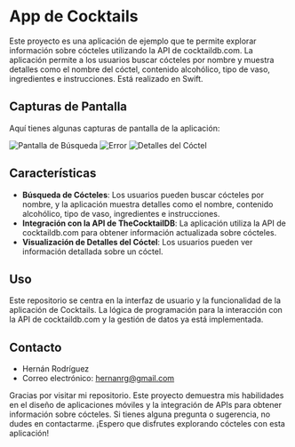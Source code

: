 # App de Cocktails

Este proyecto es una aplicación de ejemplo que te permite explorar información sobre cócteles utilizando la API de cocktaildb.com. La aplicación permite a los usuarios buscar cócteles por nombre y muestra detalles como el nombre del cóctel, contenido alcohólico, tipo de vaso, ingredientes e instrucciones.
Está realizado en Swift.

## Capturas de Pantalla

Aquí tienes algunas capturas de pantalla de la aplicación:

![Pantalla de Búsqueda](https://live.staticflickr.com/65535/53492497821_f8028d91a2_o.png)
![Error](https://live.staticflickr.com/65535/53492918950_2f068d3af5_o.png)
![Detalles del Cóctel](https://live.staticflickr.com/65535/53492804944_f1c20434bf_o.png)

## Características

- **Búsqueda de Cócteles**: Los usuarios pueden buscar cócteles por nombre, y la aplicación muestra detalles como el nombre, contenido alcohólico, tipo de vaso, ingredientes e instrucciones.
- **Integración con la API de TheCocktailDB**: La aplicación utiliza la API de cocktaildb.com para obtener información actualizada sobre cócteles.
- **Visualización de Detalles del Cóctel**: Los usuarios pueden ver información detallada sobre un cóctel.

## Uso

Este repositorio se centra en la interfaz de usuario y la funcionalidad de la aplicación de Cocktails. La lógica de programación para la interacción con la API de cocktaildb.com y la gestión de datos ya está implementada.

## Contacto

- Hernán Rodríguez
- Correo electrónico: hernanrg@gmail.com

Gracias por visitar mi repositorio. Este proyecto demuestra mis habilidades en el diseño de aplicaciones móviles y la integración de APIs para obtener información sobre cócteles. Si tienes alguna pregunta o sugerencia, no dudes en contactarme. ¡Espero que disfrutes explorando cócteles con esta aplicación!
